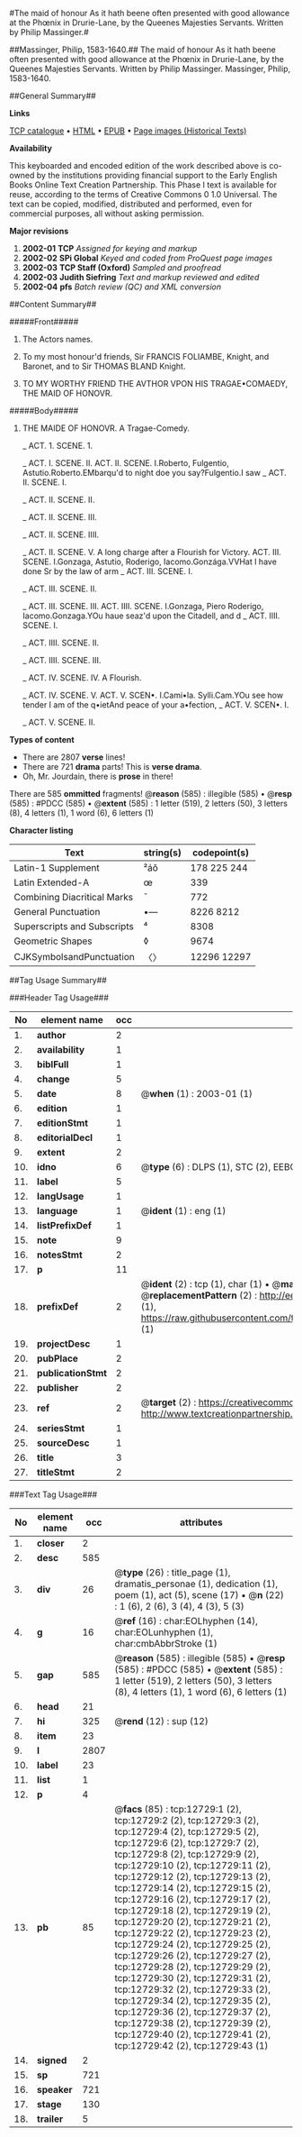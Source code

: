 #The maid of honour As it hath beene often presented with good allowance at the Phœnix in Drurie-Lane, by the Queenes Majesties Servants. Written by Philip Massinger.#

##Massinger, Philip, 1583-1640.##
The maid of honour As it hath beene often presented with good allowance at the Phœnix in Drurie-Lane, by the Queenes Majesties Servants. Written by Philip Massinger.
Massinger, Philip, 1583-1640.

##General Summary##

**Links**

[TCP catalogue](http://www.ota.ox.ac.uk/tcp/)  • 
[HTML](http://tei.it.ox.ac.uk/tcp/Texts-HTML/free/A07/A07240.html)  • 
[EPUB](http://tei.it.ox.ac.uk/tcp/Texts-EPUB/free/A07/A07240.epub) • 
[Page images (Historical Texts)](https://data.historicaltexts.jisc.ac.uk/view?pubId=eebo-99847675e&pageId=eebo-99847675e-12729-1)

**Availability**

This keyboarded and encoded edition of the
	       work described above is co-owned by the institutions
	       providing financial support to the Early English Books
	       Online Text Creation Partnership. This Phase I text is
	       available for reuse, according to the terms of Creative
	       Commons 0 1.0 Universal. The text can be copied,
	       modified, distributed and performed, even for
	       commercial purposes, all without asking permission.

**Major revisions**

1. __2002-01__ __TCP__ *Assigned for keying and markup*
1. __2002-02__ __SPi Global__ *Keyed and coded from ProQuest page images*
1. __2002-03__ __TCP Staff (Oxford)__ *Sampled and proofread*
1. __2002-03__ __Judith Siefring__ *Text and markup reviewed and edited*
1. __2002-04__ __pfs__ *Batch review (QC) and XML conversion*

##Content Summary##

#####Front#####

1. The Actors names.

1. To my most honour'd friends, Sir FRANCIS FOLIAMBE, Knight, and Baronet, and to Sir THOMAS BLAND Knight.

1. TO MY WORTHY FRIEND THE AVTHOR VPON HIS TRAGAE•COMAEDY, THE MAID OF HONOVR.

#####Body#####

1. THE MAIDE OF HONOVR. A Tragae-Comedy.

    _ ACT. 1. SCENE. 1.

    _ ACT. I. SCENE. II.
ACT. II. SCENE. I.Roberto, Fulgentio, Astutio.Roberto.EMbarqu'd to night doe you say?Fulgentio.I saw
    _ ACT. II. SCENE. I.

    _ ACT. II. SCENE. II.

    _ ACT. II. SCENE. III.

    _ ACT. II. SCENE. IIII.

    _ ACT. II. SCENE. V. A long charge after a Flourish for Victory.
ACT. III. SCENE. I.Gonzaga, Astutio, Roderigo, Iacomo.Gonzága.VVHat I have done Sr by the law of arm
    _ ACT. III. SCENE. I.

    _ ACT. III. SCENE. II.

    _ ACT. III. SCENE. III.
ACT. IIII. SCENE. I.Gonzaga, Piero Roderigo, Iacomo.Gonzaga.YOu haue seaz'd upon the Citadell, and d
    _ ACT. IIII. SCENE. I.

    _ ACT. IIII. SCENE. II.

    _ ACT. IIII. SCENE. III.

    _ ACT. IV. SCENE. IV. A Flourish.

    _ ACT. IV. SCENE. V.
ACT. V. SCEN•. I.Cami•la. Sylli.Cam.YOu see how tender I am of the q•ietAnd peace of your a•fection,
    _ ACT. V. SCEN•. I.

    _ ACT. V. SCENE. II.

**Types of content**

  * There are 2807 **verse** lines!
  * There are 721 **drama** parts! This is **verse drama**.
  * Oh, Mr. Jourdain, there is **prose** in there!

There are 585 **ommitted** fragments! 
 @__reason__ (585) : illegible (585)  •  @__resp__ (585) : #PDCC (585)  •  @__extent__ (585) : 1 letter (519), 2 letters (50), 3 letters (8), 4 letters (1), 1 word (6), 6 letters (1)

**Character listing**


|Text|string(s)|codepoint(s)|
|---|---|---|
|Latin-1 Supplement|²áô|178 225 244|
|Latin Extended-A|œ|339|
|Combining             Diacritical Marks|̄|772|
|General Punctuation|•—|8226 8212|
|Superscripts             and Subscripts|⁴|8308|
|Geometric Shapes|◊|9674|
|CJKSymbolsandPunctuation|〈〉|12296 12297|

##Tag Usage Summary##

###Header Tag Usage###

|No|element name|occ|attributes|
|---|---|---|---|
|1.|__author__|2||
|2.|__availability__|1||
|3.|__biblFull__|1||
|4.|__change__|5||
|5.|__date__|8| @__when__ (1) : 2003-01 (1)|
|6.|__edition__|1||
|7.|__editionStmt__|1||
|8.|__editorialDecl__|1||
|9.|__extent__|2||
|10.|__idno__|6| @__type__ (6) : DLPS (1), STC (2), EEBO-CITATION (1), PROQUEST (1), VID (1)|
|11.|__label__|5||
|12.|__langUsage__|1||
|13.|__language__|1| @__ident__ (1) : eng (1)|
|14.|__listPrefixDef__|1||
|15.|__note__|9||
|16.|__notesStmt__|2||
|17.|__p__|11||
|18.|__prefixDef__|2| @__ident__ (2) : tcp (1), char (1)  •  @__matchPattern__ (2) : ([0-9\-]+):([0-9IVX]+) (1), (.+) (1)  •  @__replacementPattern__ (2) : http://eebo.chadwyck.com/downloadtiff?vid=$1&page=$2 (1), https://raw.githubusercontent.com/textcreationpartnership/Texts/master/tcpchars.xml#$1 (1)|
|19.|__projectDesc__|1||
|20.|__pubPlace__|2||
|21.|__publicationStmt__|2||
|22.|__publisher__|2||
|23.|__ref__|2| @__target__ (2) : https://creativecommons.org/publicdomain/zero/1.0/ (1), http://www.textcreationpartnership.org/docs/. (1)|
|24.|__seriesStmt__|1||
|25.|__sourceDesc__|1||
|26.|__title__|3||
|27.|__titleStmt__|2||


###Text Tag Usage###

|No|element name|occ|attributes|
|---|---|---|---|
|1.|__closer__|2||
|2.|__desc__|585||
|3.|__div__|26| @__type__ (26) : title_page (1), dramatis_personae (1), dedication (1), poem (1), act (5), scene (17)  •  @__n__ (22) : 1 (6), 2 (6), 3 (4), 4 (3), 5 (3)|
|4.|__g__|16| @__ref__ (16) : char:EOLhyphen (14), char:EOLunhyphen (1), char:cmbAbbrStroke (1)|
|5.|__gap__|585| @__reason__ (585) : illegible (585)  •  @__resp__ (585) : #PDCC (585)  •  @__extent__ (585) : 1 letter (519), 2 letters (50), 3 letters (8), 4 letters (1), 1 word (6), 6 letters (1)|
|6.|__head__|21||
|7.|__hi__|325| @__rend__ (12) : sup (12)|
|8.|__item__|23||
|9.|__l__|2807||
|10.|__label__|23||
|11.|__list__|1||
|12.|__p__|4||
|13.|__pb__|85| @__facs__ (85) : tcp:12729:1 (2), tcp:12729:2 (2), tcp:12729:3 (2), tcp:12729:4 (2), tcp:12729:5 (2), tcp:12729:6 (2), tcp:12729:7 (2), tcp:12729:8 (2), tcp:12729:9 (2), tcp:12729:10 (2), tcp:12729:11 (2), tcp:12729:12 (2), tcp:12729:13 (2), tcp:12729:14 (2), tcp:12729:15 (2), tcp:12729:16 (2), tcp:12729:17 (2), tcp:12729:18 (2), tcp:12729:19 (2), tcp:12729:20 (2), tcp:12729:21 (2), tcp:12729:22 (2), tcp:12729:23 (2), tcp:12729:24 (2), tcp:12729:25 (2), tcp:12729:26 (2), tcp:12729:27 (2), tcp:12729:28 (2), tcp:12729:29 (2), tcp:12729:30 (2), tcp:12729:31 (2), tcp:12729:32 (2), tcp:12729:33 (2), tcp:12729:34 (2), tcp:12729:35 (2), tcp:12729:36 (2), tcp:12729:37 (2), tcp:12729:38 (2), tcp:12729:39 (2), tcp:12729:40 (2), tcp:12729:41 (2), tcp:12729:42 (2), tcp:12729:43 (1)|
|14.|__signed__|2||
|15.|__sp__|721||
|16.|__speaker__|721||
|17.|__stage__|130||
|18.|__trailer__|5||
